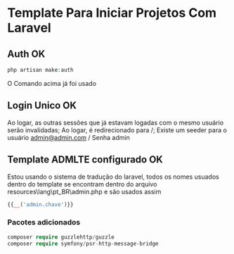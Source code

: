 # Template Para Iniciar Projetos Com Laravel

## Auth OK
```php
php artisan make:auth
```
O Comando acima já foi usado

## Login Unico OK
Ao logar, as outras sessões que já estavam logadas com o mesmo usuário serão invalidadas;
Ao logar, é redirecionado para /;
Existe um seeder para o usuário admin@admin.com / Senha admin

## Template ADMLTE configurado OK
Estou usando o sistema de tradução do laravel, todos os nomes usuados dentro do template se encontram dentro do arquivo resources\lang\pt_BR\admin.php e são usados assim
```php
{{__('admin.chave')}}
```

### Pacotes adicionados
```php
composer require guzzlehttp/guzzle
composer require symfony/psr-http-message-bridge
```
